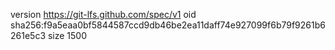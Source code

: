 version https://git-lfs.github.com/spec/v1
oid sha256:f9a5eaa0bf5844587ccd9db46be2ea11daff74e927099f6b79f9261b6261e5c3
size 1500
